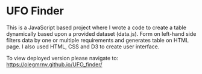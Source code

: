 # UFO Finder
This is a JavaScript based project where I wrote a code to create a table dynamically based upon a provided dataset (data.js). 
Form on left-hand side filters data by one or multiple requirements and generates table on HTML page. 
I also used HTML, CSS and D3 to create user interface.

To view deployed version please navigate to: https://olegmrnv.github.io/UFO_finder/
